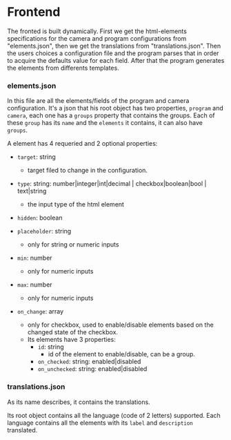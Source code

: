 # Frontend
The fronted is built dynamically. First we get the html-elements specifications for the camera and program configurations from "elements.json", then we get the translations from "translations.json". Then the users choices a configuration file and the program parses that in order to acquire the defaults value for each field. After that the program generates the elements from differents templates.

### **elements.json**
In this file are all the elements/fields of the program and camera configuration. It's a json that his root object has two properties, `program` and `camera`, each one has a `groups` property that contains the groups. Each of these `group` has its `name` and the `elements` it contains, it can also have `groups`.

A element has 4 requeried and 2 optional properties:
- `target`: string
    - target filed to change in the configuration.

- `type`: string: number|integer|int|decimal | checkbox|boolean|bool | text|string
    - the input type of the html element

- `hidden`: boolean

- `placeholder`: string
    - only for string or numeric inputs

- `min`: number
    - only for numeric inputs

- `max`: number
    - only for numeric inputs

- `on_change`: array
    - only for checkbox, used to enable/disable elements based on the changed state of the checkbox.
    - Its elements have 3 properties:
        - `id`: string
            - id of the element to enable/disable, can be a group.
        - `on_checked`: string: enabled|disabled
        - `on_unchecked`: string: enabled|disabled

### **translations.json**
As its name describes, it contains the translations.

Its root object contains all the language (code of 2 letters) supported.
Each language contains all the elements with its `label` and `description` translated.